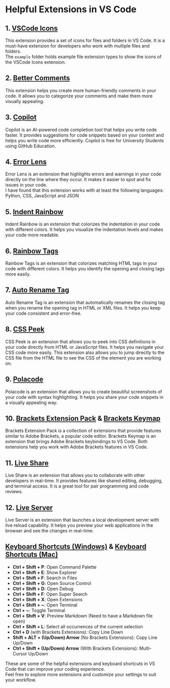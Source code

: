 # Helpful Extensions in VS Code


## 1. [VSCode Icons](https://marketplace.visualstudio.com/items?itemName=vscode-icons-team.vscode-icons)

This extension provides a set of icons for files and folders in VS Code. It is a must-have extension for developers who work with multiple files and folders.  
The `example` folder holds example file extension types to show the icons of the VSCode Icons extension.

## 2. [Better Comments](https://marketplace.visualstudio.com/items?itemName=aaron-bond.better-comments)

This extension helps you create more human-friendly comments in your code. It allows you to categorize your comments and make them more visually appealing.

## 3. [Copilot](https://marketplace.visualstudio.com/items?itemName=GitHub.copilot)

Copilot is an AI-powered code completion tool that helps you write code faster. It provides suggestions for code snippets based on your context and helps you write code more efficiently. Copilot is free for University Students using GitHub Education.

## 4. [Error Lens](https://marketplace.visualstudio.com/items?itemName=usernamehw.errorlens)

Error Lens is an extension that highlights errors and warnings in your code directly on the line where they occur. It makes it easier to spot and fix issues in your code.  
I have found that this extension works with at least the following languages: Python, CSS, JavaScript and JSON

## 5. [Indent Rainbow](https://marketplace.visualstudio.com/items?itemName=oderwat.indent-rainbow)

Indent Rainbow is an extension that colorizes the indentation in your code with different colors. It helps you visualize the indentation levels and makes your code more readable.

## 6. [Rainbow Tags](https://marketplace.visualstudio.com/items?itemName=bierner.rainbow-tags)

Rainbow Tags is an extension that colorizes matching HTML tags in your code with different colors. It helps you identify the opening and closing tags more easily.

## 7. [Auto Rename Tag](https://marketplace.visualstudio.com/items?itemName=formulahendry.auto-rename-tag)

Auto Rename Tag is an extension that automatically renames the closing tag when you rename the opening tag in HTML or XML files. It helps you keep your code consistent and error-free.

## 8. [CSS Peek](https://marketplace.visualstudio.com/items?itemName=pranaygp.vscode-css-peek)

CSS Peek is an extension that allows you to peek into CSS definitions in your code directly from HTML or JavaScript files. It helps you navigate your CSS code more easily. This extension also allows you to jump directly to the CSS file from the HTML file to see the CSS of the element you are working on.

## 9. [Polacode](https://marketplace.visualstudio.com/items?itemName=pnp.polacode)

Polacode is an extension that allows you to create beautiful screenshots of your code with syntax highlighting. It helps you share your code snippets in a visually appealing way.

## 10. [Brackets Extension Pack](https://marketplace.visualstudio.com/items?itemName=brackets.brackets-extension-pack) & [Brackets Keymap](https://marketplace.visualstudio.com/items?itemName=chrisdias.vscode-brackets-keymap)

Brackets Extension Pack is a collection of extensions that provide features similar to Adobe Brackets, a popular code editor. Brackets Keymap is an extension that brings Adobe Brackets keybindings to VS Code. Both extensions help you work with Adobe Brackets features in VS Code.

## 11. [Live Share](https://marketplace.visualstudio.com/items?itemName=MS-vsliveshare.vsliveshare)

Live Share is an extension that allows you to collaborate with other developers in real-time. It provides features like shared editing, debugging, and terminal access. It is a great tool for pair programming and code reviews.

## 12. [Live Server](https://marketplace.visualstudio.com/items?itemName=ritwickdey.LiveServer)

Live Server is an extension that launches a local development server with live reload capability. It helps you preview your web applications in the browser and see the changes in real-time.

## [Keyboard Shortcuts (Windows)](https://code.visualstudio.com/shortcuts/keyboard-shortcuts-windows.pdf) & [Keyboard Shortcuts (Mac)](https://code.visualstudio.com/shortcuts/keyboard-shortcuts-macos.pdf)

- **Ctrl + Shift + P**: Open Command Palette
- **Ctrl + Shift + E**: Show Explorer
- **Ctrl + Shift + F**: Search in Files
- **Ctrl + Shift + G**: Open Source Control
- **Ctrl + Shift + D**: Open Debug
- **Ctrl + Shift + F**: Open Super Search
- **Ctrl + Shift + X**: Open Extensions
- **Ctrl + Shift + ~**: Open Terminal
- **Ctrl + ~**: Toggle Terminal
- **Ctrl + Shift + V**: Preview Markdown (Need to have a Markdown file open)
- **Ctrl + Shift + L**: Select all occurrences of the current selection
- **Ctrl + D** (with Brackets Extensions): Copy Line Down
- **Shift + ALT + (Up/Down) Arrow** (No Brackets Extensions): Copy Line Up/Down
- **Ctrl + Shift + (Up/Down) Arrow** (With Brackets Extensions): Multi-Cursor Up/Down

These are some of the helpful extensions and keyboard shortcuts in VS Code that can improve your coding experience.  
Feel free to explore more extensions and customize your settings to suit your workflow.